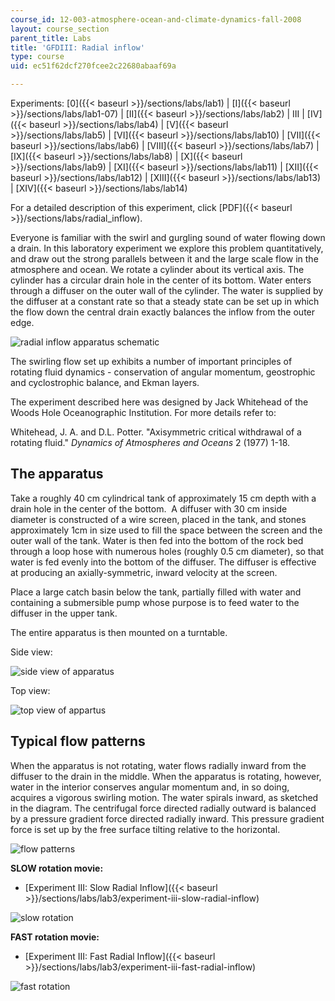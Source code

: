 ```yaml
---
course_id: 12-003-atmosphere-ocean-and-climate-dynamics-fall-2008
layout: course_section
parent_title: Labs
title: 'GFDIII: Radial inflow'
type: course
uid: ec51f62dcf270fcee2c22680abaaf69a

---
```


Experiments: [0]({{< baseurl >}}/sections/labs/lab1) | [I]({{< baseurl >}}/sections/labs/lab1-07) | [II]({{< baseurl >}}/sections/labs/lab2) | III | [IV]({{< baseurl >}}/sections/labs/lab4) | [V]({{< baseurl >}}/sections/labs/lab5) | [VI]({{< baseurl >}}/sections/labs/lab10) | [VII]({{< baseurl >}}/sections/labs/lab6) | [VIII]({{< baseurl >}}/sections/labs/lab7) | [IX]({{< baseurl >}}/sections/labs/lab8) | [X]({{< baseurl >}}/sections/labs/lab9) | [XI]({{< baseurl >}}/sections/labs/lab11) | [XII]({{< baseurl >}}/sections/labs/lab12) | [XIII]({{< baseurl >}}/sections/labs/lab13) | [XIV]({{< baseurl >}}/sections/labs/lab14)

For a detailed description of this experiment, click [PDF]({{< baseurl >}}/sections/labs/radial_inflow).

Everyone is familiar with the swirl and gurgling sound of water flowing down a drain. In this laboratory experiment we explore this problem quantitatively, and draw out the strong parallels between it and the large scale flow in the atmosphere and ocean. We rotate a cylinder about its vertical axis. The cylinder has a circular drain hole in the center of its bottom. Water enters through a diffuser on the outer wall of the cylinder. The water is supplied by the diffuser at a constant rate so that a steady state can be set up in which the flow down the central drain exactly balances the inflow from the outer edge.

![radial inflow apparatus schematic](/courses/earth-atmospheric-and-planetary-sciences/12-003-atmosphere-ocean-and-climate-dynamics-fall-2008/labs/gfd_ii13.gif)

The swirling flow set up exhibits a number of important principles of rotating fluid dynamics - conservation of angular momentum, geostrophic and cyclostrophic balance, and Ekman layers.

The experiment described here was designed by Jack Whitehead of the Woods Hole Oceanographic Institution. For more details refer to:

Whitehead, J. A. and D.L. Potter. "Axisymmetric critical withdrawal of a rotating fluid." _Dynamics of Atmospheres and Oceans_ 2 (1977) 1-18.

The apparatus
-------------

Take a roughly 40 cm cylindrical tank of approximately 15 cm depth with a drain hole in the center of the bottom.  A diffuser with 30 cm inside diameter is constructed of a wire screen, placed in the tank, and stones approximately 1cm in size used to fill the space between the screen and the outer wall of the tank. Water is then fed into the bottom of the rock bed through a loop hose with numerous holes (roughly 0.5 cm diameter), so that water is fed evenly into the bottom of the diffuser. The diffuser is effective at producing an axially-symmetric, inward velocity at the screen.

Place a large catch basin below the tank, partially filled with water and containing a submersible pump whose purpose is to feed water to the diffuser in the upper tank.

The entire apparatus is then mounted on a turntable.

Side view:

![side view of apparatus](/courses/earth-atmospheric-and-planetary-sciences/12-003-atmosphere-ocean-and-climate-dynamics-fall-2008/labs/MVC006F1.jpg) 

Top view:

![top view of appartus](/courses/earth-atmospheric-and-planetary-sciences/12-003-atmosphere-ocean-and-climate-dynamics-fall-2008/labs/DzlItem130.jpg)

Typical flow patterns
---------------------

When the apparatus is not rotating, water flows radially inward from the diffuser to the drain in the middle. When the apparatus is rotating, however, water in the interior conserves angular momentum and, in so doing, acquires a vigorous swirling motion. The water spirals inward, as sketched in the diagram. The centrifugal force directed radially outward is balanced by a pressure gradient force directed radially inward. This pressure gradient force is set up by the free surface tilting relative to the horizontal.

![flow patterns](/courses/earth-atmospheric-and-planetary-sciences/12-003-atmosphere-ocean-and-climate-dynamics-fall-2008/labs/gfd_ii14.gif)

**SLOW rotation movie:** 

*   [Experiment III: Slow Radial Inflow]({{< baseurl >}}/sections/labs/lab3/experiment-iii-slow-radial-inflow)

![slow rotation](/courses/earth-atmospheric-and-planetary-sciences/12-003-atmosphere-ocean-and-climate-dynamics-fall-2008/labs/MVC009F.jpg)

**FAST rotation movie:**

*   [Experiment III: Fast Radial Inflow]({{< baseurl >}}/sections/labs/lab3/experiment-iii-fast-radial-inflow)

![fast rotation](/courses/earth-atmospheric-and-planetary-sciences/12-003-atmosphere-ocean-and-climate-dynamics-fall-2008/labs/MVC004F1.jpg)